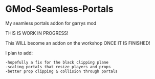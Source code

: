 # GMod-Seamless-Portals
My seamless portals addon for garrys mod

THIS IS WORK IN PROGRESS!

This WILL become an addon on the workshop ONCE IT IS FINISHED!


I plan to add:
```
-hopefully a fix for the black clipping plane
-scaling portals that resize players and props
-better prop clipping & collision through portals
```
